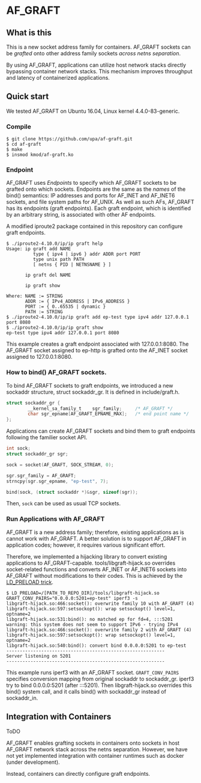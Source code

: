 
AF_GRAFT
========

## What is this

This is a new socket address family for containers. AF_GRAFT sockets
can be _grafted_ onto other address family sockets _across netns
separation_.

By using AF\_GRAFT, applications can utilize host network stacks
directly bypassing container network stacks. This mechanism improves
throughput and latency of containerized applications.


## Quick start

We tested AF\_GRAFT on Ubuntu 16.04, Linux kernel 4.4.0-83-generic.

### Compile

```shell-session
$ git clone https://github.com/upa/af-graft.git
$ cd af-graft
$ make
$ insmod kmod/af-graft.ko
```



### Endpoint

AF_GRAFT uses _Endpoints_ to specify which AF_GRAFT sockets to be
grafted onto which sockets. Endpoints are the same as the _names_ of
the bind() semantics: IP addresses and ports for AF_INET and AF_INET6
sockets, and file system paths for AF_UNIX. As well as such AFs,
AF_GRAFT has its endpoints (graft endpoints). Each graft endpoint,
which is identified by an arbitrary string, is associated with other
AF endpoints.

A modified iproute2 package contained in this repository can configure
graft endpoints.

```shell-session
$ ./iproute2-4.10.0/ip/ip graft help
Usage: ip graft add NAME
          type { ipv4 | ipv6 } addr ADDR port PORT
          type unix path PATH
          [ netns { PID | NETNSNAME } ]

       ip graft del NAME

       ip graft show

Where: NAME := STRING
       ADDR := { IPv4_ADDRESS | IPv6_ADDRESS }
       PORT := { 0..65535 | dynamic }
       PATH := STRING
$ ./iproute2-4.10.0/ip/ip graft add ep-test type ipv4 addr 127.0.0.1 port 8080
$ ./iproute2-4.10.0/ip/ip graft show
ep-test type ipv4 addr 127.0.0.1 port 8080
```

This example creates a graft endpoint associated with 127.0.0.1:8080.
The AF_GRAFT socket assigned to ep-http is grafted onto the AF_INET
socket assigned to 127.0.0.1:8080.



### How to bind() AF_GRAFT sockets.

To bind AF_GRAFT sockets to graft endpoints, we introduced a new
sockaddr structure, struct sockaddr_gr. It is defined in
include/graft.h.

```c
struct sockaddr_gr {
        __kernel_sa_family_t    sgr_family;     /* AF_GRAFT */
        char sgr_epname[AF_GRAFT_EPNAME_MAX];   /* end point name */
};
```


Applications can create AF_GRAFT sockets and bind them to graft
endpoints following the familier socket API.

```c
int sock;
struct sockaddr_gr sgr;

sock = socket(AF_GRAFT, SOCK_STREAM, 0);

sgr.sgr_family = AF_GRAFT;
strncpy(sgr.sgr_epname, "ep-test", 7);

bind(sock, (struct sockaddr *)&sgr, sizeof(sgr));
```

Then, `sock` can be used as usual TCP sockets.



### Run Applications with AF_GRAFT

AF_GRAFT is a new address family; therefore, existing applications as
is cannot work with AF_GRAFT. A better solution is to support AF_GRAFT
in application codes; however, it requires various significant effort.

Therefore, we implemented a hijacking library to convert existing
applications to AF_GRAFT-capable. tools/libgraft-hijack.so overrides
socket-related functions and converts AF_INET or AF_INET6 sockets into
AF_GRAFT without modifications to their codes. This is achieved by the
[LD_PRELOAD
trick](https://yurichev.com/mirrors/LD_PRELOAD/lca2009.pdf).


```shell-session
$ LD_PRELOAD=/[PATH_TO_REPO_DIR]/tools/libgraft-hijack.so GRAFT_CONV_PAIRS="0.0.0.0:5201=ep-test" iperf3 -s
libgraft-hijack.so:466:socket(): overwrite family 10 with AF_GRAFT (4)
libgraft-hijack.so:597:setsockopt(): wrap setsockopt() level=1, optname=2
libgraft-hijack.so:531:bind(): no matched ep for fd=4, :::5201
warning: this system does not seem to support IPv6 - trying IPv4
libgraft-hijack.so:466:socket(): overwrite family 2 with AF_GRAFT (4)
libgraft-hijack.so:597:setsockopt(): wrap setsockopt() level=1, optname=2
libgraft-hijack.so:540:bind(): convert bind 0.0.0.0:5201 to ep-test
-----------------------------------------------------------
Server listening on 5201
-----------------------------------------------------------

```

This example runs iperf3 with an AF_GRAFT socket. `GRAFT_CONV_PAIRS`
specifies conversion mapping from original sockaddr to sockaddr_gr.
iperf3 try to bind 0.0.0.0:5201 (after :::5201). Then
libgraft-hijack.so overrides this bind() system call, and it calls
bind() with sockaddr_gr instead of sockaddr_in.



## Integration with Containers

ToDO

AF_GRAFT enables grafting sockets in containers onto sockets in host
AF_GRAFT network stack across the netns separation. However, we have
not yet implemented integration with container runtimes such as docker
(under development).

Instead, containers can directly configure graft endpoints.

